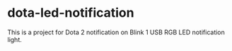 # dota-led-notification

This is a project for Dota 2 notification on Blink 1 USB RGB LED notification light.
